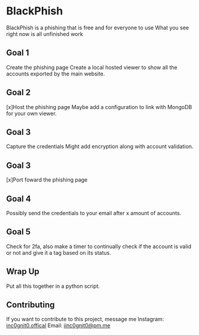 # BlackPhish
BlackPhish is a phishing that is free and for everyone to use
What you see right now is all unfinished work
## Goal 1
Create the phishing page
Create a local hosted viewer to show all the accounts exported by the main website.
## Goal 2
[x]Host the phishing page
Maybe add a configuration to link with MongoDB for your own viewer.
## Goal 3
Capture the credentials
Might add encryption along with account validation.
## Goal 3
[x]Port foward the phishing page
## Goal 4
Possibly send the credentials to your email after x amount of accounts.
## Goal 5
Check for 2fa, also make a timer to continually check if the account is valid or not and give it a tag based on its status.
## Wrap Up
Put all this together in a python script.
## Contributing
If you want to contribute to this project, message me
Instagram: [inc0gnit0.offical](https://instagram.com/inc0gnit0.offical)
Email: iinc0gnit0@pm.me
